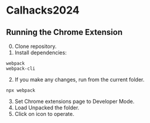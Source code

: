# Calhacks2024

## Running the Chrome Extension
0. Clone repository.
1. Install dependencies:
```
webpack
webpack-cli
```

2. If you make any changes, run from the current folder.
```
npx webpack
```

3. Set Chrome extensions page to Developer Mode.
4. Load Unpacked the folder.
5. Click on icon to operate.